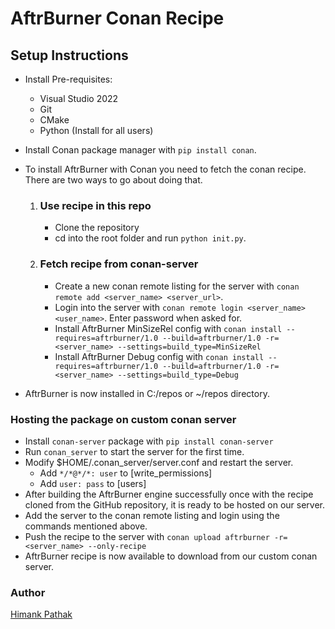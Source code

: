# AftrBurner Conan Recipe

## Setup Instructions
- Install Pre-requisites:
    - Visual Studio 2022
    - Git
    - CMake
    - Python (Install for all users)

- Install Conan package manager with `pip install conan`.

- To install AftrBurner with Conan you need to fetch the conan recipe. There are two ways to go about doing that.

    1. ### Use recipe in this repo
        - Clone the repository
        - cd into the root folder and run `python init.py`.
    
    2. ### Fetch recipe from conan-server
        - Create a new conan remote listing for the server with `conan remote add <server_name> <server_url>`.
        - Login into the server with `conan remote login <server_name> <user_name>`. Enter password when asked for.
        - Install AftrBurner MinSizeRel config with `conan install --requires=aftrburner/1.0 --build=aftrburner/1.0 -r=<server_name> --settings=build_type=MinSizeRel`
        - Install AftrBurner Debug config with `conan install --requires=aftrburner/1.0 --build=aftrburner/1.0 -r=<server_name> --settings=build_type=Debug`

- AftrBurner is now installed in C:/repos or ~/repos directory.

### Hosting the package on custom conan server
- Install `conan-server` package with `pip install conan-server`
- Run `conan_server` to start the server for the first time.
- Modify $HOME/.conan_server/server.conf and restart the server.
    - Add `*/*@*/*: user` to [write_permissions]
    - Add `user: pass` to [users]
- After building the AftrBurner engine successfully once with the recipe cloned from the GitHub repository, it is ready to be hosted on our server.
- Add the server to the conan remote listing and login using the commands mentioned above.
- Push the recipe to the server with `conan upload aftrburner -r=<server_name> --only-recipe`
- AftrBurner recipe is now available to download from our custom conan server.


### Author
[Himank Pathak](https://github.com/himankpathak)